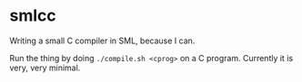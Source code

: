 # smlcc
Writing a small C compiler in SML, because I can.

Run the thing by doing `./compile.sh <cprog>` on a C program. Currently it is very, very minimal.
